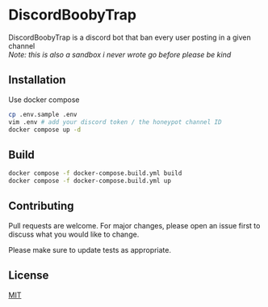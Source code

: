 # DiscordBoobyTrap

DiscordBoobyTrap is a discord bot that ban every user posting in a given channel<br />
_Note: this is also a sandbox i never wrote go before please be kind_

## Installation

Use docker compose

```bash
cp .env.sample .env
vim .env # add your discord token / the honeypot channel ID
docker compose up -d
```

## Build

```bash
docker compose -f docker-compose.build.yml build
docker compose -f docker-compose.build.yml up
```

## Contributing

Pull requests are welcome. For major changes, please open an issue first
to discuss what you would like to change.

Please make sure to update tests as appropriate.

## License

[MIT](https://choosealicense.com/licenses/mit/)
